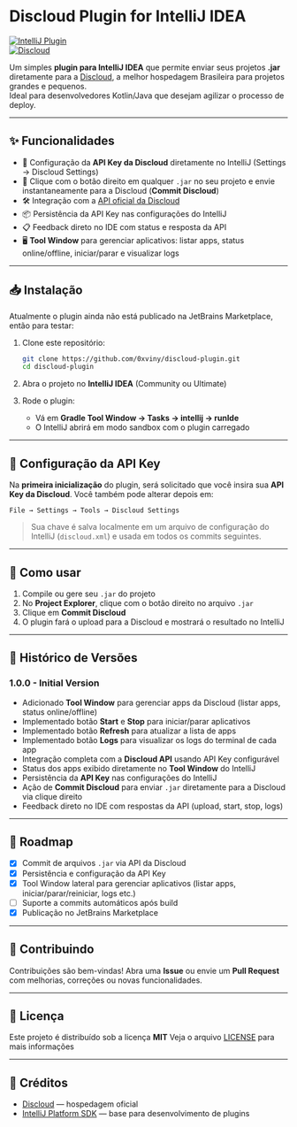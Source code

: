 # Discloud Plugin for IntelliJ IDEA

[![IntelliJ Plugin](https://img.shields.io/badge/IntelliJ-Plugin-blue.svg)](https://plugins.jetbrains.com/)  
[![Discloud](https://img.shields.io/badge/Powered%20by-Discloud-purple.svg)](https://discloud.com/)

Um simples **plugin para IntelliJ IDEA** que permite enviar seus projetos **.jar** diretamente para a [Discloud](https://discloud.com/), a melhor hospedagem Brasileira para projetos grandes e pequenos.  
Ideal para desenvolvedores Kotlin/Java que desejam agilizar o processo de deploy.

---

## ✨ Funcionalidades

- 🔑 Configuração da **API Key da Discloud** diretamente no IntelliJ (Settings → Discloud Settings)  
- 🚀 Clique com o botão direito em qualquer `.jar` no seu projeto e envie instantaneamente para a Discloud (**Commit Discloud**)  
- 🛠️ Integração com a [API oficial da Discloud](https://discloud.github.io/apidoc/)  
- 📦 Persistência da API Key nas configurações do IntelliJ  
- 📋 Feedback direto no IDE com status e resposta da API  
- 🖥️ **Tool Window** para gerenciar aplicativos: listar apps, status online/offline, iniciar/parar e visualizar logs  

---

## 📥 Instalação

Atualmente o plugin ainda não está publicado na JetBrains Marketplace, então para testar:

1. Clone este repositório:
   ```bash
   git clone https://github.com/0xviny/discloud-plugin.git
   cd discloud-plugin

2. Abra o projeto no **IntelliJ IDEA** (Community ou Ultimate)
3. Rode o plugin:

    * Vá em **Gradle Tool Window → Tasks → intellij → runIde**
    * O IntelliJ abrirá em modo sandbox com o plugin carregado

---

## 🔑 Configuração da API Key

Na **primeira inicialização** do plugin, será solicitado que você insira sua **API Key da Discloud**.
Você também pode alterar depois em:

`File → Settings → Tools → Discloud Settings`

> Sua chave é salva localmente em um arquivo de configuração do IntelliJ (`discloud.xml`) e usada em todos os commits seguintes.

---

## 🚀 Como usar

1. Compile ou gere seu `.jar` do projeto
2. No **Project Explorer**, clique com o botão direito no arquivo `.jar`
3. Clique em **Commit Discloud**
4. O plugin fará o upload para a Discloud e mostrará o resultado no IntelliJ

---

## 📝 Histórico de Versões

### 1.0.0 - Initial Version

* Adicionado **Tool Window** para gerenciar apps da Discloud (listar apps, status online/offline)
* Implementado botão **Start** e **Stop** para iniciar/parar aplicativos
* Implementado botão **Refresh** para atualizar a lista de apps
* Implementado botão **Logs** para visualizar os logs do terminal de cada app
* Integração completa com a **Discloud API** usando API Key configurável
* Status dos apps exibido diretamente no **Tool Window** do IntelliJ
* Persistência da **API Key** nas configurações do IntelliJ
* Ação de **Commit Discloud** para enviar `.jar` diretamente para a Discloud via clique direito
* Feedback direto no IDE com respostas da API (upload, start, stop, logs)

---

## 📌 Roadmap

* [x] Commit de arquivos `.jar` via API da Discloud
* [x] Persistência e configuração da API Key
* [x] Tool Window lateral para gerenciar aplicativos (listar apps, iniciar/parar/reiniciar, logs etc.)
* [ ] Suporte a commits automáticos após build
* [x] Publicação no JetBrains Marketplace

---

## 🤝 Contribuindo

Contribuições são bem-vindas!
Abra uma **Issue** ou envie um **Pull Request** com melhorias, correções ou novas funcionalidades.

---

## 📜 Licença

Este projeto é distribuído sob a licença **MIT**
Veja o arquivo [LICENSE](LICENSE) para mais informações

---

## 💙 Créditos

* [Discloud](https://discloud.com/) — hospedagem oficial
* [IntelliJ Platform SDK](https://plugins.jetbrains.com/docs/intellij/welcome.html) — base para desenvolvimento de plugins